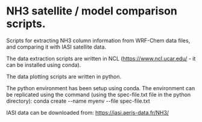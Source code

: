 # NH3 satellite / model comparison scripts.

Scripts for extracting NH3 column information from WRF-Chem data files, and comparing it with IASI satellite data.

The data extraction scripts are written in NCL (https://www.ncl.ucar.edu/ - it can be installed using conda).

The data plotting scripts are written in python.

The python environment has been setup using conda. The environment
can be replicated using the command (using the spec-file.txt file in
the python directory):
conda create --name myenv --file spec-file.txt


IASI data can be downloaded from: https://iasi.aeris-data.fr/NH3/


